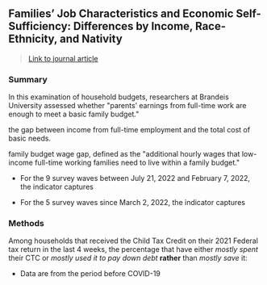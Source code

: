 <br>

## Families’ Job Characteristics and Economic Self-Sufficiency: Differences by Income, Race-Ethnicity, and Nativity  

> [Link to journal article](https://www.rsfjournal.org/content/8/5/67)  

### Summary

In this examination of household budgets, researchers at Brandeis University assessed whether "parents’ earnings from full-time work are enough to meet a basic family budget."

the gap between income from full-time employment and the total cost of basic needs.

family budget wage gap, defined as the "additional hourly wages that low-income full-time working families need to live within a family budget."

* For the 9 survey waves between July 21, 2022 and February 7, 2022, the indicator captures

* For the 5 survey waves since March 2, 2022, the indicator captures

### Methods

Among households that received the Child Tax Credit on their 2021 Federal tax return in the last 4 weeks, the percentage that have either *mostly spent* their CTC or *mostly used it to pay down debt* **rather** than *mostly save* it:  
* Data are from the period before COVID-19

